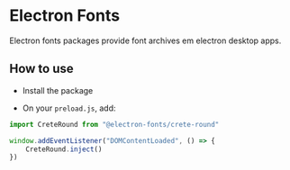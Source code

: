 # Electron Fonts

Electron fonts packages provide font archives em electron desktop apps.

## How to use

* Install the package

* On your `preload.js`, add:

```ts
import CreteRound from "@electron-fonts/crete-round"

window.addEventListener("DOMContentLoaded", () => {
    CreteRound.inject()
})
```